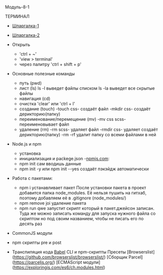 Модуль-8-1

ТЕРМИНАЛ

- [Шпаргалка-1](https://tproger.ru/translations/bash-cheatsheet/)
- [Шпаргалка-2](https://habr.com/ru/company/ruvds/blog/445270/)

- Открыть

  - 'ctrl + ~'
  - 'view > terminal'
  - через палитру 'ctrl + shift + p'

- Основные полезные команды

  - путь (pwd)
  - лист (ls)
    ls -l выведет файлы списком
    ls -la выведет все скрытые файлы
  - навигация (cd)
  - очистка 'clear' или 'ctrl + l'
  - создание (touch)
    -touch css- создаёт файл
    -mkdir css- создаёт дерикторию(папку)
  - переименование/перемещение (mv)
    -mv css scss- переименовывает файл
  - удаление (rm)
    -rm scss- удаляет файл
    -rmdir css- удаляет создаёт дерикторию(папку)
    -rm -rf удалит папку со всеми файлами в ней

- Node.js и npm

  - установка
  - инициализация и packege.json -[npmjs.com](https://www.npmjs.com/):
  - npm init сам вводишь данные
  - npm init -y или npm init --yes создаёт пэкэйдж автоматически

- Работа с пакетами:

  - npm i устанавливает пакет
    После установки пакета в проект добавится папка node_modules. Её нельзя пушить на гитхаб, поэтому добавляем её в .gitignore (node_modules/)
  - npm remove joi удаление пакета
  - npm run qwe
    запустит скрипт который в пакет.джейсон записан. Туда же можно записать команду для запуска нужного файла со скриптом но под своим названием, чтобы не писать его по десять раз

- CommonJS модули
- npm скрипты
  pre и post

- Транспиляция кода
  [Babel](https://babeljs.io/)
  CLI и npm-скрипты
  Пресеты
  [Browserslist] (https://github.com/browserslist/browserslist/)
  [Сборщик Parcel] (https://parceljs.org/)
  [ECMAScript модули] (https://exploringis.com/es6/ch.modules.html)
